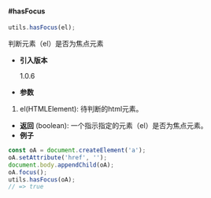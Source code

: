 #### #hasFocus

```javascript
utils.hasFocus(el);
```

判断元素（el）是否为焦点元素

- **引入版本**

    1.0.6

- **参数**

1. el(HTMLElement): 待判断的html元素。

- **返回**
    (boolean): 一个指示指定的元素（el）是否为焦点元素。
- **例子**

```javascript
const oA = document.createElement('a');
oA.setAttribute('href', '');
document.body.appendChild(oA);
oA.focus();
utils.hasFocus(oA);
// => true
```
